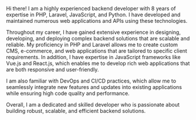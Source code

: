 Hi there! I am a highly experienced backend developer with 8 years of expertise in PHP, Laravel, JavaScript, and Python. I have developed and maintained numerous web applications and APIs using these technologies.

Throughout my career, I have gained extensive experience in designing, developing, and deploying complex backend solutions that are scalable and reliable. My proficiency in PHP and Laravel allows me to create custom CMS, e-commerce, and web applications that are tailored to specific client requirements. In addition, I have expertise in JavaScript frameworks like Vue.js and React.js, which enables me to develop rich web applications that are both responsive and user-friendly.

I am also familiar with DevOps and CI/CD practices, which allow me to seamlessly integrate new features and updates into existing applications while ensuring high code quality and performance.

Overall, I am a dedicated and skilled developer who is passionate about building robust, scalable, and efficient backend solutions.